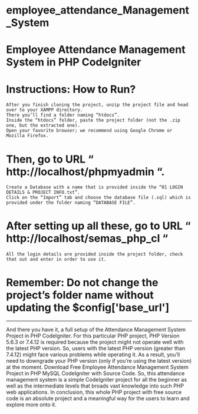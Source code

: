 # employee_attendance_Management_System
# Employee Attendance Management System in PHP CodeIgniter

# Instructions: How to Run?

    After you finish cloning the project, unzip the project file and head over to your XAMPP directory.
    There you’ll find a folder naming “htdocs”.
    Inside the “htdocs” folder, paste the project folder (not the .zip one, but the extracted one).
    Open your favorite browser; we recommend using Google Chrome or Mozilla Firefox.
   # Then, go to URL “ http://localhost/phpmyadmin “.
    Create a Database with a name that is provided inside the “01 LOGIN DETAILS & PROJECT INFO.txt”.
    Click on the “Import” tab and choose the database file (.sql) which is provided under the folder naming “DATABASE FILE”.
   # After setting up all these, go to URL “ http://localhost/semas_php_cl “
    All the login details are provided inside the project folder, check that out and enter in order to use it.
# Remember: Do not change the project’s folder name without updating the $config['base_url']
********************************************************************************************************************************************************************
And there you have it, a full setup of the Attendance Management System Project in PHP CodeIgniter. 
For this particular PHP project, PHP Version 5.6.3 or 7.4.12 is required because the project might not operate well with the latest PHP version. 
So, users with the latest PHP version (greater than 7.4.12) might face various problems while operating it. 
As a result, you’ll need to downgrade your PHP version (only if you’re using the latest version) at the moment. 
Download Free Employee Attendance Management System Project in PHP MySQL CodeIgniter with Source Code. 
So, this attendance management system is a simple CodeIgniter project for all the beginner as well as the intermediate levels that broads vast knowledge into such PHP web applications. 
In conclusion, this whole PHP project with free source code is an absolute project and a meaningful way for the users to learn and explore more onto it.
